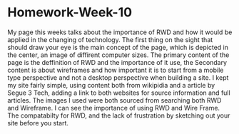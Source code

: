 # Homework-Week-10

My page this weeks talks about the importance of RWD and how it would be applied in the changing of technology.
The first thing on the sight that should draw your eye is the main concept of the page, which is depicted in the center, an
image of diffirent computer sizes.
The primary content of the page is the deffinition of RWD and the importance of it use, the Secondary content is about 
wireframes and how important it is to start from a mobile type perspective and not a desktop perspective when
building a site.
I kept my site fairly simple, using content both from wikipidia and a article by Segue 3 Tech, adding a link to both 
websites for source information and full articles. The images I used were both sourced from searching both
RWD and Wireframe.
I can see the importance of using RWD and Wire Frame.  The compatabilty for RWD, and the lack of frustration
by sketching out your site before you start.
